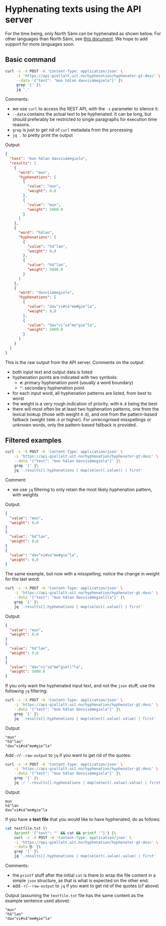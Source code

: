 # Hyphenating texts using the API server

For the time being, only North Sámi can be hyphenated as shown below. For other languages than North Sámi, see [this document](how-to-hyphenate-without-hyphenator.md). We hope to add support for more languages soon.

## Basic command

```sh
curl -s -X POST -H 'Content-Type: application/json' \
     -i 'https://api-giellalt.uit.no/hyphenation/hyphenator-gt-desc' \
     --data '{"text": "mun hálan davvisámegiela"}' |\
     grep '{' |\
     jq '.' 
```

Comments:

- we use `curl` to access the REST API, with the `-s` parameter to silence it.
- `--data` contains the actual text to be hyphenated. It can be long, but should preferably be restricted to single paragraphs for execution time reasons.
- `grep` is just to get rid of `curl` metadata from the processing
- `jq .` to pretty print the output

Output:

```json
{
  "text": "mun hálan davvisámegiela",
  "results": [
    {
      "word": "mun",
      "hyphenations": [
        {
          "value": "mun",
          "weight": 0.0
        },
        {
          "value": "mun",
          "weight": 5000.0
        }
      ]
    },
    {
      "word": "hálan",
      "hyphenations": [
        {
          "value": "há^lan",
          "weight": 0.0
        },
        {
          "value": "há^lan",
          "weight": 5000.0
        }
      ]
    },
    {
      "word": "davvisámegiela",
      "hyphenations": [
        {
          "value": "dav^vi#sá^me#gie^la",
          "weight": 0.0
        },
        {
          "value": "dav^vi^sá^me^gie^la",
          "weight": 5000.0
        }
      ]
    }
  ]
}
```

This is the raw output from the API server. Comments on the output:

- both input text and output data is listed
- hyphenation points are indicated with two symbols:
    - `#`: primary hyphenation point (usually a word boundary)
    - `^`: secondary hyphenation point
- for each input word, all hyphenation patterns are listed, from best to worst
- the weight is a very rough indication of priority, with `0.0` being the best
- there will most often be at least two hyphenation patterns, one from the lexical lookup (those with weight `0.0`), and one from the pattern-based fallback (weight `5000.0` or higher). For unrecognised misspellings or unknown words, only the pattern-based fallback is provided.

## Filtered examples

```sh
curl -s -X POST -H 'Content-Type: application/json' \
    -i 'https://api-giellalt.uit.no/hyphenation/hyphenator-gt-desc' \
    --data '{"text": "mun hálan davvisámegiela"}' |\
    grep '{' |\
    jq '.results[].hyphenations | map(select(.value)) | first'
```

Comment:

- we use `jq` filtering to only retain the most likely hyphenation pattern, with weights

Output:

```json
{
  "value": "mun",
  "weight": 0.0
}
{
  "value": "há^lan",
  "weight": 0.0
}
{
  "value": "dav^vi#sá^me#gie^la",
  "weight": 0.0
}
```

The same example, but now with a misspelling; notice the change in weight for the last word:

```sh
curl -s -X POST -H 'Content-Type: application/json' \
    -i 'https://api-giellalt.uit.no/hyphenation/hyphenator-gt-desc' \
    --data '{"text": "mun hálan davvisámegiellla"}' |\
    grep '{' |\
    jq '.results[].hyphenations | map(select(.value)) | first'
```

Output:

```json
{
  "value": "mun",
  "weight": 0.0
}
{
  "value": "há^lan",
  "weight": 0.0
}
{
  "value": "dav^vi^sá^me^giell^la",
  "weight": 5000.0
}
```

If you only want the hyphenated input text, and not the `json` stuff, use the following `jq` filtering:

```sh
curl -s -X POST -H 'Content-Type: application/json' \
    -i 'https://api-giellalt.uit.no/hyphenation/hyphenator-gt-desc' \
    --data '{"text": "mun hálan davvisámegiela"}' |\
    grep '{' |\
    jq '.results[].hyphenations | map(select(.value).value) | first'
```

Output:

```
"mun"
"há^lan"
"dav^vi#sá^me#gie^la"
```

Add `-r`/`--raw-output` to `jq` if you want to get rid of the quotes:

```sh
curl -s -X POST -H 'Content-Type: application/json' \
    -i 'https://api-giellalt.uit.no/hyphenation/hyphenator-gt-desc' \
    --data '{"text": "mun hálan davvisámegiela"}' |\
    grep '{' |\
    jq -r '.results[].hyphenations | map(select(.value).value) | first'
```

Output:

```
mun
há^lan
dav^vi#sá^me#gie^la
```

If you have a __text file__ that you would like to have hyphenated, do as follows:

```sh
cat textfile.txt |\
    (printf '{"text": "' && cat && printf '"}') |\
    curl -s -X POST -H 'Content-Type: application/json' \
    -i 'https://api-giellalt.uit.no/hyphenation/hyphenator-gt-desc' \
    --data @- |\                                    
    grep '{' |\
    jq '.results[].hyphenations | map(select(.value).value) | first'
```

Comments:
- the `printf` stuff after the initial `cat` is there to wrap the file content in a simple `json` structure, as that is what is expected on the other end.
- add `-r`/`--raw-output` to `jq` if you want to get rid of the quotes (cf above)

Output (assuming the `textfile.txt` file has the same content as the example sentence used above):

```
"mun"
"há^lan"
"dav^vi#sá^me#gie^la"
```

